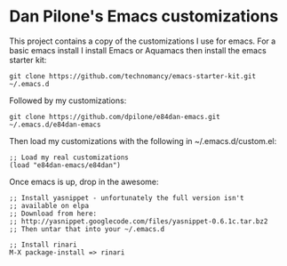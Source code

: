 # Dan Pilone's Emacs customizations
This project contains a copy of the customizations I use for emacs.
For a basic emacs install I install Emacs or Aquamacs then install the
emacs starter kit:

    git clone https://github.com/technomancy/emacs-starter-kit.git ~/.emacs.d

Followed by my customizations:

    git clone https://github.com/dpilone/e84dan-emacs.git ~/.emacs.d/e84dan-emacs

Then load my customizations with the following in ~/.emacs.d/custom.el:

    ;; Load my real customizations
    (load "e84dan-emacs/e84dan")

Once emacs is up, drop in the awesome:

    ;; Install yasnippet - unfortunately the full version isn't
    ;; available on elpa
    ;; Download from here:
    ;; http://yasnippet.googlecode.com/files/yasnippet-0.6.1c.tar.bz2
    ;; Then untar that into your ~/.emacs.d

    ;; Install rinari
    M-X package-install => rinari
